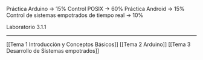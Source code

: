 Práctica Arduino -> 15%
Control POSIX -> 60%
Práctica Android -> 15%
Control de sistemas empotrados de tiempo real -> 10%

Laboratorio 3.1.1
___

[[Tema 1 Introducción y Conceptos Básicos]]
[[Tema 2 Arduino]]
[[Tema 3 Desarrollo de Sistemas empotrados]]
